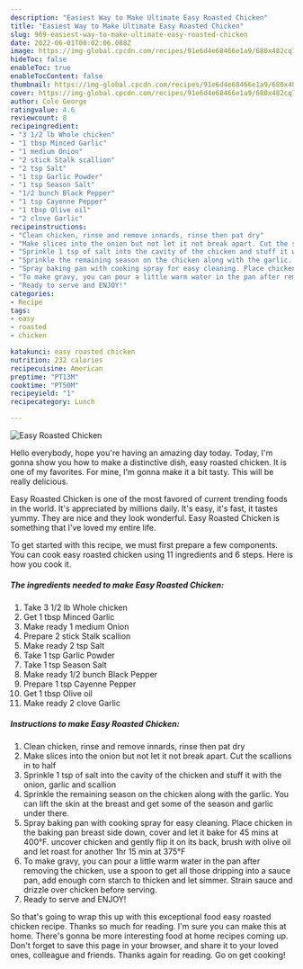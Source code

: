 ```yaml
---
description: "Easiest Way to Make Ultimate Easy Roasted Chicken"
title: "Easiest Way to Make Ultimate Easy Roasted Chicken"
slug: 969-easiest-way-to-make-ultimate-easy-roasted-chicken
date: 2022-06-01T00:02:06.088Z
image: https://img-global.cpcdn.com/recipes/91e6d4e68466e1a9/680x482cq70/easy-roasted-chicken-recipe-main-photo.jpg
hideToc: false
enableToc: true
enableTocContent: false
thumbnail: https://img-global.cpcdn.com/recipes/91e6d4e68466e1a9/680x482cq70/easy-roasted-chicken-recipe-main-photo.jpg
cover: https://img-global.cpcdn.com/recipes/91e6d4e68466e1a9/680x482cq70/easy-roasted-chicken-recipe-main-photo.jpg
author: Cole George
ratingvalue: 4.6
reviewcount: 8
recipeingredient:
- "3 1/2 lb Whole chicken"
- "1 tbsp Minced Garlic"
- "1 medium Onion"
- "2 stick Stalk scallion"
- "2 tsp Salt"
- "1 tsp Garlic Powder"
- "1 tsp Season Salt"
- "1/2 bunch Black Pepper"
- "1 tsp Cayenne Pepper"
- "1 tbsp Olive oil"
- "2 clove Garlic"
recipeinstructions:
- "Clean chicken, rinse and remove innards, rinse then pat dry"
- "Make slices into the onion but not let it not break apart. Cut the scallions in to half"
- "Sprinkle 1 tsp of salt into the cavity of the chicken and stuff it with the onion, garlic and scallion"
- "Sprinkle the remaining season on the chicken along with the garlic. You can lift the skin at the breast and get some of the season and garlic under there."
- "Spray baking pan with cooking spray for easy cleaning. Place chicken in the baking pan breast side down, cover and let it bake for 45 mins at 400°F. uncover chicken and gently flip it on its back, brush with olive oil and let roast for another 1hr 15 min at 375°F"
- "To make gravy, you can pour a little warm water in the pan after removing the chicken, use a spoon to get all those dripping into a sauce pan, add enough corn starch to thicken and let simmer. Strain sauce and drizzle over chicken before serving."
- "Ready to serve and ENJOY!"
categories:
- Recipe
tags:
- easy
- roasted
- chicken

katakunci: easy roasted chicken 
nutrition: 232 calories
recipecuisine: American
preptime: "PT13M"
cooktime: "PT50M"
recipeyield: "1"
recipecategory: Lunch

---
```



![Easy Roasted Chicken](https://img-global.cpcdn.com/recipes/91e6d4e68466e1a9/680x482cq70/easy-roasted-chicken-recipe-main-photo.jpg)

Hello everybody, hope you're having an amazing day today. Today, I'm gonna show you how to make a distinctive dish, easy roasted chicken. It is one of my favorites. For mine, I'm gonna make it a bit tasty. This will be really delicious.

Easy Roasted Chicken is one of the most favored of current trending foods in the world. It's appreciated by millions daily. It's easy, it's fast, it tastes yummy. They are nice and they look wonderful. Easy Roasted Chicken is something that I've loved my entire life.




To get started with this recipe, we must first prepare a few components. You can cook easy roasted chicken using 11 ingredients and 6 steps. Here is how you cook it.

<!--inarticleads1-->

##### The ingredients needed to make Easy Roasted Chicken:

1. Take 3 1/2 lb Whole chicken
1. Get 1 tbsp Minced Garlic
1. Make ready 1 medium Onion
1. Prepare 2 stick Stalk scallion
1. Make ready 2 tsp Salt
1. Take 1 tsp Garlic Powder
1. Take 1 tsp Season Salt
1. Make ready 1/2 bunch Black Pepper
1. Prepare 1 tsp Cayenne Pepper
1. Get 1 tbsp Olive oil
1. Make ready 2 clove Garlic




<!--inarticleads2-->

##### Instructions to make Easy Roasted Chicken:

1. Clean chicken, rinse and remove innards, rinse then pat dry
1. Make slices into the onion but not let it not break apart. Cut the scallions in to half
1. Sprinkle 1 tsp of salt into the cavity of the chicken and stuff it with the onion, garlic and scallion
1. Sprinkle the remaining season on the chicken along with the garlic. You can lift the skin at the breast and get some of the season and garlic under there.
1. Spray baking pan with cooking spray for easy cleaning. Place chicken in the baking pan breast side down, cover and let it bake for 45 mins at 400°F. uncover chicken and gently flip it on its back, brush with olive oil and let roast for another 1hr 15 min at 375°F
1. To make gravy, you can pour a little warm water in the pan after removing the chicken, use a spoon to get all those dripping into a sauce pan, add enough corn starch to thicken and let simmer. Strain sauce and drizzle over chicken before serving.
1. Ready to serve and ENJOY!



So that's going to wrap this up with this exceptional food easy roasted chicken recipe. Thanks so much for reading. I'm sure you can make this at home. There's gonna be more interesting food at home recipes coming up. Don't forget to save this page in your browser, and share it to your loved ones, colleague and friends. Thanks again for reading. Go on get cooking!

